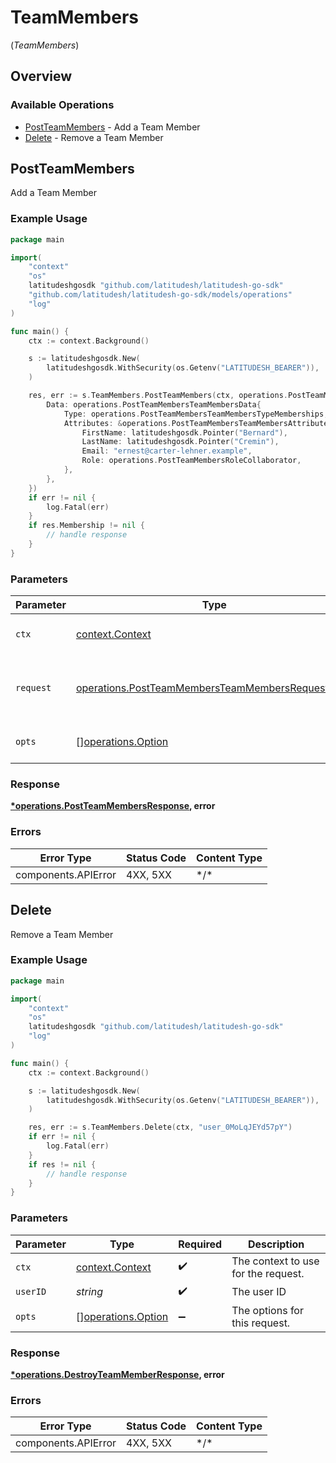 # TeamMembers
(*TeamMembers*)

## Overview

### Available Operations

* [PostTeamMembers](#postteammembers) - Add a Team Member
* [Delete](#delete) - Remove a Team Member

## PostTeamMembers

Add a Team Member

### Example Usage

<!-- UsageSnippet language="go" operationID="post-team-members" method="post" path="/team/members" -->
```go
package main

import(
	"context"
	"os"
	latitudeshgosdk "github.com/latitudesh/latitudesh-go-sdk"
	"github.com/latitudesh/latitudesh-go-sdk/models/operations"
	"log"
)

func main() {
    ctx := context.Background()

    s := latitudeshgosdk.New(
        latitudeshgosdk.WithSecurity(os.Getenv("LATITUDESH_BEARER")),
    )

    res, err := s.TeamMembers.PostTeamMembers(ctx, operations.PostTeamMembersTeamMembersRequestBody{
        Data: operations.PostTeamMembersTeamMembersData{
            Type: operations.PostTeamMembersTeamMembersTypeMemberships,
            Attributes: &operations.PostTeamMembersTeamMembersAttributes{
                FirstName: latitudeshgosdk.Pointer("Bernard"),
                LastName: latitudeshgosdk.Pointer("Cremin"),
                Email: "ernest@carter-lehner.example",
                Role: operations.PostTeamMembersRoleCollaborator,
            },
        },
    })
    if err != nil {
        log.Fatal(err)
    }
    if res.Membership != nil {
        // handle response
    }
}
```

### Parameters

| Parameter                                                                                                            | Type                                                                                                                 | Required                                                                                                             | Description                                                                                                          |
| -------------------------------------------------------------------------------------------------------------------- | -------------------------------------------------------------------------------------------------------------------- | -------------------------------------------------------------------------------------------------------------------- | -------------------------------------------------------------------------------------------------------------------- |
| `ctx`                                                                                                                | [context.Context](https://pkg.go.dev/context#Context)                                                                | :heavy_check_mark:                                                                                                   | The context to use for the request.                                                                                  |
| `request`                                                                                                            | [operations.PostTeamMembersTeamMembersRequestBody](../../models/operations/postteammembersteammembersrequestbody.md) | :heavy_check_mark:                                                                                                   | The request object to use for the request.                                                                           |
| `opts`                                                                                                               | [][operations.Option](../../models/operations/option.md)                                                             | :heavy_minus_sign:                                                                                                   | The options for this request.                                                                                        |

### Response

**[*operations.PostTeamMembersResponse](../../models/operations/postteammembersresponse.md), error**

### Errors

| Error Type          | Status Code         | Content Type        |
| ------------------- | ------------------- | ------------------- |
| components.APIError | 4XX, 5XX            | \*/\*               |

## Delete

Remove a Team Member

### Example Usage

<!-- UsageSnippet language="go" operationID="destroy-team-member" method="delete" path="/team/members/{user_id}" -->
```go
package main

import(
	"context"
	"os"
	latitudeshgosdk "github.com/latitudesh/latitudesh-go-sdk"
	"log"
)

func main() {
    ctx := context.Background()

    s := latitudeshgosdk.New(
        latitudeshgosdk.WithSecurity(os.Getenv("LATITUDESH_BEARER")),
    )

    res, err := s.TeamMembers.Delete(ctx, "user_0MoLqJEYd57pY")
    if err != nil {
        log.Fatal(err)
    }
    if res != nil {
        // handle response
    }
}
```

### Parameters

| Parameter                                                | Type                                                     | Required                                                 | Description                                              |
| -------------------------------------------------------- | -------------------------------------------------------- | -------------------------------------------------------- | -------------------------------------------------------- |
| `ctx`                                                    | [context.Context](https://pkg.go.dev/context#Context)    | :heavy_check_mark:                                       | The context to use for the request.                      |
| `userID`                                                 | *string*                                                 | :heavy_check_mark:                                       | The user ID                                              |
| `opts`                                                   | [][operations.Option](../../models/operations/option.md) | :heavy_minus_sign:                                       | The options for this request.                            |

### Response

**[*operations.DestroyTeamMemberResponse](../../models/operations/destroyteammemberresponse.md), error**

### Errors

| Error Type          | Status Code         | Content Type        |
| ------------------- | ------------------- | ------------------- |
| components.APIError | 4XX, 5XX            | \*/\*               |